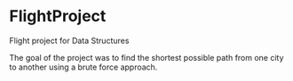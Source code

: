 # FlightProject
Flight project for Data Structures

The goal of the project was to find the shortest possible path from one city to another using a brute force approach.
